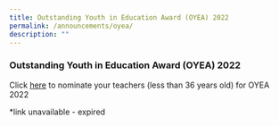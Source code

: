 ```yaml
---
title: Outstanding Youth in Education Award (OYEA) 2022
permalink: /announcements/oyea/
description: ""
---
```

### Outstanding Youth in Education Award (OYEA) 2022

Click [here](https://form.gov.sg/#!/6137212a466f61001256699f) to nominate your teachers (less than 36 years old) for OYEA 2022

*link unavailable - expired